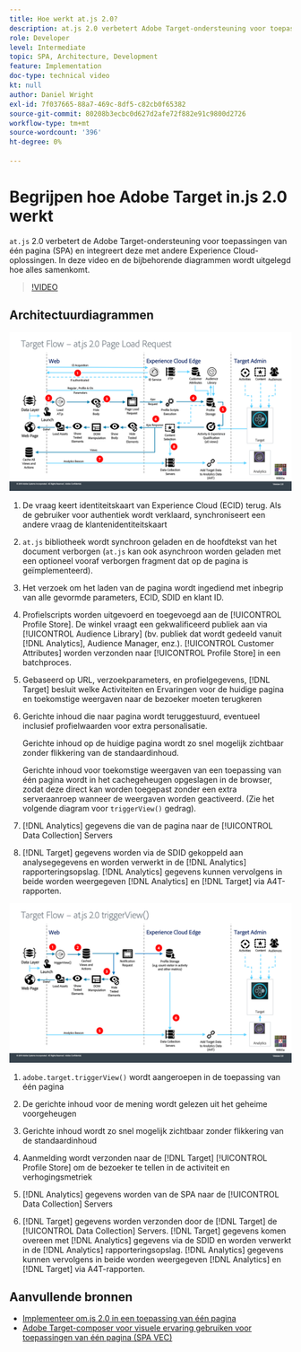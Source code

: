 ```yaml
---
title: Hoe werkt at.js 2.0?
description: at.js 2.0 verbetert Adobe Target-ondersteuning voor toepassingen van één pagina (SPA) en integreert deze met andere Experience Cloud-oplossingen. In deze video en de bijbehorende diagrammen wordt uitgelegd hoe alles samenkomt.
role: Developer
level: Intermediate
topic: SPA, Architecture, Development
feature: Implementation
doc-type: technical video
kt: null
author: Daniel Wright
exl-id: 7f037665-88a7-469c-8df5-c82cb0f65382
source-git-commit: 80208b3ecbc0d627d2afe72f882e91c9800d2726
workflow-type: tm+mt
source-wordcount: '396'
ht-degree: 0%

---
```


# Begrijpen hoe Adobe Target in.js 2.0 werkt

`at.js` 2.0 verbetert de Adobe Target-ondersteuning voor toepassingen van één pagina (SPA) en integreert deze met andere Experience Cloud-oplossingen. In deze video en de bijbehorende diagrammen wordt uitgelegd hoe alles samenkomt.

>[!VIDEO](https://video.tv.adobe.com/v/26250?quality=12)

## Architectuurdiagrammen

![gedrag at.js 2.0 bij het laden van de pagina](assets/pageload.png)

1. De vraag keert identiteitskaart van Experience Cloud (ECID) terug. Als de gebruiker voor authentiek wordt verklaard, synchroniseert een andere vraag de klantenidentiteitskaart

1. `at.js` bibliotheek wordt synchroon geladen en de hoofdtekst van het document verborgen (`at.js` kan ook asynchroon worden geladen met een optioneel vooraf verborgen fragment dat op de pagina is geïmplementeerd).

1. Het verzoek om het laden van de pagina wordt ingediend met inbegrip van alle gevormde parameters, ECID, SDID en klant ID.

1. Profielscripts worden uitgevoerd en toegevoegd aan de [!UICONTROL Profile Store]. De winkel vraagt een gekwalificeerd publiek aan via [!UICONTROL Audience Library] (bv. publiek dat wordt gedeeld vanuit [!DNL Analytics], Audience Manager, enz.). [!UICONTROL Customer Attributes] worden verzonden naar [!UICONTROL Profile Store] in een batchproces.
1. Gebaseerd op URL, verzoekparameters, en profielgegevens, [!DNL Target] besluit welke Activiteiten en Ervaringen voor de huidige pagina en toekomstige weergaven naar de bezoeker moeten terugkeren

1. Gerichte inhoud die naar pagina wordt teruggestuurd, eventueel inclusief profielwaarden voor extra personalisatie.

   Gerichte inhoud op de huidige pagina wordt zo snel mogelijk zichtbaar zonder flikkering van de standaardinhoud.

   Gerichte inhoud voor toekomstige weergaven van een toepassing van één pagina wordt in het cachegeheugen opgeslagen in de browser, zodat deze direct kan worden toegepast zonder een extra serveraanroep wanneer de weergaven worden geactiveerd. (Zie het volgende diagram voor `triggerView()` gedrag).

1. [!DNL Analytics] gegevens die van de pagina naar de [!UICONTROL Data Collection] Servers
1. [!DNL Target] gegevens worden via de SDID gekoppeld aan analysegegevens en worden verwerkt in de [!DNL Analytics] rapporteringsopslag. [!DNL Analytics] gegevens kunnen vervolgens in beide worden weergegeven [!DNL Analytics] en [!DNL Target] via A4T-rapporten.

![at.js 2.0 gedrag wanneer de triggerView() functie wordt gebruikt](assets/triggerview.png)

1. `adobe.target.triggerView()` wordt aangeroepen in de toepassing van één pagina
1. De gerichte inhoud voor de mening wordt gelezen uit het geheime voorgeheugen

1. Gerichte inhoud wordt zo snel mogelijk zichtbaar zonder flikkering van de standaardinhoud

1. Aanmelding wordt verzonden naar de [!DNL Target] [!UICONTROL Profile Store] om de bezoeker te tellen in de activiteit en verhogingsmetriek
1. [!DNL Analytics] gegevens worden van de SPA naar de [!UICONTROL Data Collection] Servers

1. [!DNL Target] gegevens worden verzonden door de [!DNL Target] de [!UICONTROL Data Collection] Servers. [!DNL Target] gegevens komen overeen met [!DNL Analytics] gegevens via de SDID en worden verwerkt in de [!DNL Analytics] rapporteringsopslag. [!DNL Analytics] gegevens kunnen vervolgens in beide worden weergegeven [!DNL Analytics] en [!DNL Target] via A4T-rapporten.

## Aanvullende bronnen

* [Implementeer om.js 2.0 in een toepassing van één pagina](implement-atjs-20-in-a-single-page-application.md)
* [Adobe Target-composer voor visuele ervaring gebruiken voor toepassingen van één pagina (SPA VEC)](../experiences/use-the-visual-experience-composer-for-single-page-applications.md)
